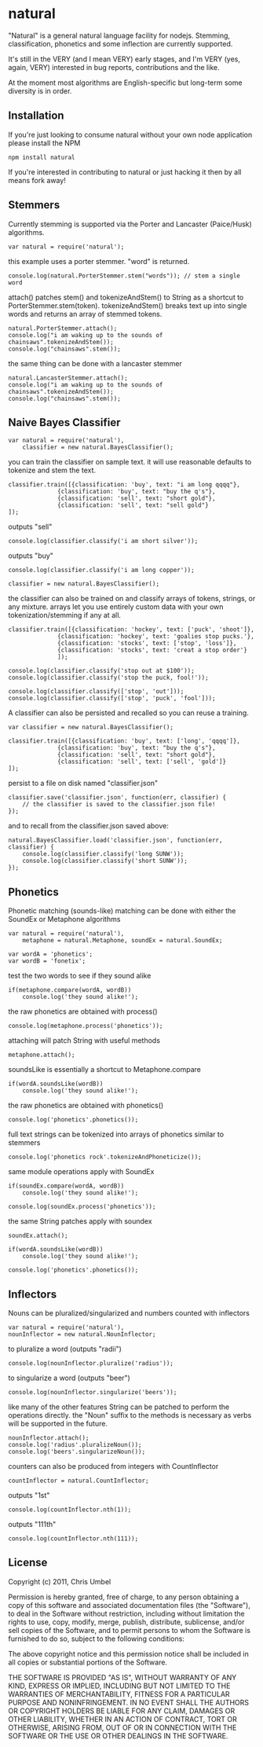 natural
=======

"Natural" is a general natural language facility for nodejs. Stemming,
classification, phonetics and some inflection are currently supported.

It's still in the VERY (and I mean VERY) early stages, and I'm VERY (yes, again,
VERY) interested in bug reports, contributions and the like.

At the moment most algorithms are English-specific but long-term some diversity
is in order.

Installation
------------

If you're just looking to consume natural without your own node application
please install the NPM

    npm install natural
    
If you're interested in contributing to natural or just hacking it then by all
means fork away!
    
Stemmers
--------

Currently stemming is supported via the Porter and Lancaster (Paice/Husk)
algorithms.

    var natural = require('natural');
    
this example uses a porter stemmer. "word" is returned.

    console.log(natural.PorterStemmer.stem("words")); // stem a single word
    
attach() patches stem() and tokenizeAndStem() to String as a shortcut to
PorterStemmer.stem(token). tokenizeAndStem() breaks text up into single words
and returns an array of stemmed tokens.

    natural.PorterStemmer.attach();
    console.log("i am waking up to the sounds of chainsaws".tokenizeAndStem());
    console.log("chainsaws".stem());

the same thing can be done with a lancaster stemmer

    natural.LancasterStemmer.attach();
    console.log("i am waking up to the sounds of chainsaws".tokenizeAndStem());
    console.log("chainsaws".stem());

Naive Bayes Classifier
----------------------

    var natural = require('natural'), 
    	classifier = new natural.BayesClassifier();

you can train the classifier on sample text. it will use reasonable defaults to
tokenize and stem the text.

    classifier.train([{classification: 'buy', text: "i am long qqqq"},
                  {classification: 'buy', text: "buy the q's"},
                  {classification: 'sell', text: "short gold"},
                  {classification: 'sell', text: "sell gold"}
    ]);

outputs "sell"

    console.log(classifier.classify('i am short silver'));

outputs "buy"

    console.log(classifier.classify('i am long copper'));

    classifier = new natural.BayesClassifier();

the classifier can also be trained on and classify arrays of tokens, strings, or
any mixture. arrays let you use entirely custom data with  your own
tokenization/stemming if any at all.

    classifier.train([{classification: 'hockey', text: ['puck', 'shoot']},
                  {classification: 'hockey', text: 'goalies stop pucks.'},
                  {classification: 'stocks', text: ['stop', 'loss']},
                  {classification: 'stocks', text: 'creat a stop order'}
                  ]);

    console.log(classifier.classify('stop out at $100'));
    console.log(classifier.classify('stop the puck, fool!'));
    
    console.log(classifier.classify(['stop', 'out']));
    console.log(classifier.classify(['stop', 'puck', 'fool']));

A classifier can also be persisted and recalled so you can reuse a training.

    var classifier = new natural.BayesClassifier();
    
    classifier.train([{classification: 'buy', text: ['long', 'qqqq']},
                  {classification: 'buy', text: "buy the q's"},
                  {classification: 'sell', text: "short gold"},
                  {classification: 'sell', text: ['sell', 'gold']}
    ]);
        
persist to a file on disk named "classifier.json"

    classifier.save('classifier.json', function(err, classifier) {
        // the classifier is saved to the classifier.json file!
    });
    
and to recall from the classifier.json saved above:

    natural.BayesClassifier.load('classifier.json', function(err, classifier) {
        console.log(classifier.classify('long SUNW'));
        console.log(classifier.classify('short SUNW'));
    });

Phonetics
---------

Phonetic matching (sounds-like) matching can be done with either the SoundEx or
Metaphone algorithms

    var natural = require('natural'),
        metaphone = natural.Metaphone, soundEx = natural.SoundEx;

    var wordA = 'phonetics';
    var wordB = 'fonetix';

test the two words to see if they sound alike

    if(metaphone.compare(wordA, wordB))
        console.log('they sound alike!');
        
the raw phonetics are obtained with process()

    console.log(metaphone.process('phonetics'));

attaching will patch String with useful methods

    metaphone.attach();

soundsLike is essentially a shortcut to Metaphone.compare

    if(wordA.soundsLike(wordB))
        console.log('they sound alike!');
        
the raw phonetics are obtained with phonetics()

    console.log('phonetics'.phonetics());   

full text strings can be tokenized into arrays of phonetics similar to stemmers

    console.log('phonetics rock'.tokenizeAndPhoneticize());

same module operations apply with SoundEx

    if(soundEx.compare(wordA, wordB))
        console.log('they sound alike!');

    console.log(soundEx.process('phonetics'));

the same String patches apply with soundex

    soundEx.attach();

    if(wordA.soundsLike(wordB))
        console.log('they sound alike!');
        
    console.log('phonetics'.phonetics());
    
    
Inflectors
----------

Nouns can be pluralized/singularized and numbers counted with inflectors

    var natural = require('natural'),
    nounInflector = new natural.NounInflector;
    
to pluralize a word (outputs "radii")

    console.log(nounInflector.pluralize('radius'));

to singularize a word (outputs "beer")

    console.log(nounInflector.singularize('beers'));

like many of the other features String can be patched to perform the operations
directly. the "Noun" suffix to the methods is necessary as verbs will be
supported in the future.

    nounInflector.attach();
    console.log('radius'.pluralizeNoun());
    console.log('beers'.singularizeNoun());   

counters can also be produced from integers with CountInflector
    
    countInflector = natural.CountInflector;

outputs "1st"

    console.log(countInflector.nth(1));

outputs "111th"

    console.log(countInflector.nth(111));


License
-------

Copyright (c) 2011, Chris Umbel

Permission is hereby granted, free of charge, to any person obtaining a copy
of this software and associated documentation files (the "Software"), to deal
in the Software without restriction, including without limitation the rights
to use, copy, modify, merge, publish, distribute, sublicense, and/or sell
copies of the Software, and to permit persons to whom the Software is
furnished to do so, subject to the following conditions:

The above copyright notice and this permission notice shall be included in
all copies or substantial portions of the Software.

THE SOFTWARE IS PROVIDED "AS IS", WITHOUT WARRANTY OF ANY KIND, EXPRESS OR
IMPLIED, INCLUDING BUT NOT LIMITED TO THE WARRANTIES OF MERCHANTABILITY,
FITNESS FOR A PARTICULAR PURPOSE AND NONINFRINGEMENT. IN NO EVENT SHALL THE
AUTHORS OR COPYRIGHT HOLDERS BE LIABLE FOR ANY CLAIM, DAMAGES OR OTHER
LIABILITY, WHETHER IN AN ACTION OF CONTRACT, TORT OR OTHERWISE, ARISING FROM,
OUT OF OR IN CONNECTION WITH THE SOFTWARE OR THE USE OR OTHER DEALINGS IN
THE SOFTWARE.
